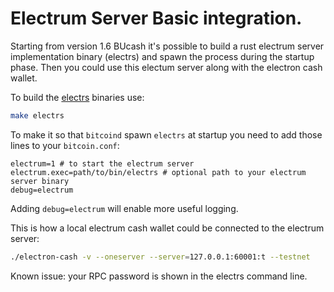 Electrum Server Basic integration.
==================================

Starting from version 1.6  BUcash it's possible to build a rust electrum server implementation binary (electrs)
and spawn the process during the startup phase. Then you could use this electum server
along with the electron cash wallet.

To build the [electrs](https://github.com/dagurval/electrs) binaries use:

```sh
make electrs
```

To make it so that `bitcoind` spawn `electrs` at startup you need to add those
lines to your `bitcoin.conf`:

```
electrum=1 # to start the electrum server
electrum.exec=path/to/bin/electrs # optional path to your electrum server binary
debug=electrum
```

Adding `debug=electrum` will enable more useful logging.

This is how a local electrum cash wallet could be connected to the electrum server:

```sh
./electron-cash -v --oneserver --server=127.0.0.1:60001:t --testnet
```

Known issue: your RPC password is shown in the electrs command line.
